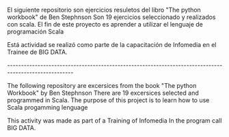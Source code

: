 El siguiente repositorio son ejercicios resuletos del libro "The python workbook" de Ben Stephnson
Son 19 ejercicios seleccionado y realizados con scala.
El fin de este proyecto es aprender a utilizar el lenguaje de programación Scala

Está actividad se realizó como parte de la capacitación de Infomedia 
en el Trainee de BIG DATA.


*------------------------------------------------------------------------------------------------------*

The following repository are excersices from the book "The python Workbook" by Ben Stephnson
There are 19 excersices selected and programmed in Scala.
The purpose of this project is to learn how to use Scala progamming lenguage

This activity was made as part of a Training of Infomedia 
In the program call BIG DATA. 
